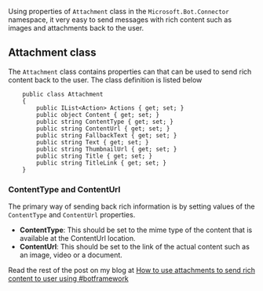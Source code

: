 Using properties of `Attachment` class in the `Microsoft.Bot.Connector` namespace, it very easy to send messages with rich content such as images and attachments back to the user.

## Attachment class
The `Attachment` class contains properties can that can be used to send rich content back to the user. The class definition is listed below
```language-csharp
    public class Attachment
    {       
        public IList<Action> Actions { get; set; }
        public object Content { get; set; }
        public string ContentType { get; set; }
        public string ContentUrl { get; set; }
        public string FallbackText { get; set; }
        public string Text { get; set; }
        public string ThumbnailUrl { get; set; }
        public string Title { get; set; }
        public string TitleLink { get; set; }
    }
```
### ContentType and ContentUrl
The primary way of sending back rich information is by setting values of the `ContentType` and `ContentUrl` properties. 

* **ContentType**: This should be set to the mime type of the content that is available at the ContentUrl location.
* **ContentUrl**: This should be set to the link of the actual content such as an image, video or a document.

Read the rest of the post on my blog at [How to use attachments to send rich content to user using #botframework](http://lukkhacoder.com/2016/06/06/how-to-use-attachments-to-send-rich-content-to-users-using-botframework/)
